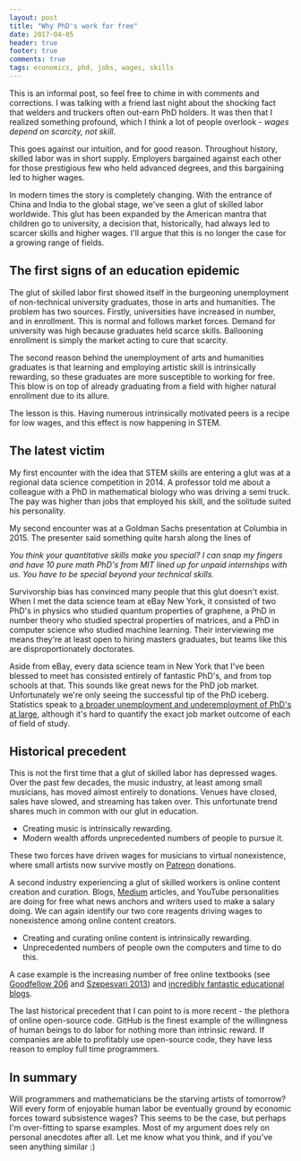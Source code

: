 ```yaml
---
layout: post
title: "Why PhD's work for free"
date: 2017-04-05
header: true
footer: true
comments: true
tags: economics, phd, jobs, wages, skills
---
```

This is an informal post, so feel free to chime in with comments and corrections. I was talking with a friend last night about the shocking fact that welders and truckers often out-earn PhD holders. It was then that I realized something profound, which I think a lot of people overlook - _wages depend on scarcity, not skill_.

This goes against our intuition, and for good reason. Throughout history, skilled labor was in short supply. Employers bargained against each other for those prestigious few who held advanced degrees, and this bargaining led to higher wages.

In modern times the story is completely changing. With the entrance of China and India to the global stage, we've seen a glut of skilled labor worldwide. This glut has been expanded by the American mantra that children go to university, a decision that, historically, had always led to scarcer skills and higher wages. I'll argue that this is no longer the case for a growing range of fields.

## The first signs of an education epidemic

The glut of skilled labor first showed itself in the burgeoning unemployment of non-technical university graduates, those in arts and humanities. The problem has two sources. Firstly, universities have increased in number, and in enrollment. This is normal and follows market forces. Demand for university was high because graduates held scarce skills. Ballooning enrollment is simply the market acting to cure that scarcity.

The second reason behind the unemployment of arts and humanities graduates is that learning and employing artistic skill is intrinsically rewarding, so these graduates are more susceptible to working for free. This blow is on top of already graduating from a field with higher natural enrollment due to its allure.

The lesson is this. Having numerous intrinsically motivated peers is a recipe for low wages, and this effect is now happening in STEM.

## The latest victim

My first encounter with the idea that STEM skills are entering a glut was at a regional data science competition in 2014. A professor told me about a colleague with a PhD in mathematical biology who was driving a semi truck. The pay was higher than jobs that employed his skill, and the solitude suited his personality. 

My second encounter was at a Goldman Sachs presentation at Columbia in 2015. The presenter said something quite harsh along the lines of

_You think your quantitative skills make you special? I can snap my fingers and have 10 pure math PhD's from MIT lined up for unpaid internships with us. You have to be special beyond your technical skills._

Survivorship bias has convinced many people that this glut doesn't exist. When I met the data science team at eBay New York, it consisted of two PhD's in physics who studied quantum properties of graphene, a PhD in number theory who studied spectral properties of matrices, and a PhD in computer science who studied machine learning. Their interviewing me means they're at least open to hiring masters graduates, but teams like this are disproportionately doctorates.

Aside from eBay, every data science team in New York that I've been blessed to meet has consisted entirely of fantastic PhD's, and from top schools at that. This sounds like great news for the PhD job market. Unfortunately we're only seeing the successful tip of the PhD iceberg. Statistics speak to [a broader unemployment and underemployment of PhD's at large](http://www.sciencemag.org/careers/2016/06/fool-s-gold-phd-employment-data), although it's hard to quantify the exact job market outcome of each of field of study.

## Historical precedent

This is not the first time that a glut of skilled labor has depressed wages. Over the past few decades, the music industry, at least among small musicians, has moved almost entirely to donations. Venues have closed, sales have slowed, and streaming has taken over. This unfortunate trend shares much in common with our glut in education.

- Creating music is intrinsically rewarding.
- Modern wealth affords unprecedented numbers of people to pursue it.

These two forces have driven wages for musicians to virtual nonexistence, where small artists now survive mostly on [Patreon](https://www.patreon.com/) donations.

A second industry experiencing a glut of skilled workers is online content creation and curation. Blogs, [Medium](https://medium.com/) articles, and YouTube personalities are doing for free what news anchors and writers used to make a salary doing. We can again identify our two core reagents driving wages to nonexistence among online content creators.

- Creating and curating online content is intrinsically rewarding.
- Unprecedented numbers of people own the computers and time to do this.

A case example is the increasing number of free online textbooks (see [Goodfellow 206](http://www.deeplearningbook.org/) and [Szepesvari 2013](https://sites.ualberta.ca/~szepesva/RLBook.html)) and [incredibly fantastic educational blogs](http://distill.pub/).

The last historical precedent that I can point to is more recent - the plethora of online open-source code. GitHub is the finest example of the willingness of human beings to do labor for nothing more than intrinsic reward. If companies are able to profitably use open-source code, they have less reason to employ full time programmers.

## In summary

Will programmers and mathematicians be the starving artists of tomorrow? Will every form of enjoyable human labor be eventually ground by economic forces toward subsistence wages? This seems to be the case, but perhaps I'm over-fitting to sparse examples. Most of my argument does rely on personal anecdotes after all. Let me know what you think, and if you've seen anything similar :)




